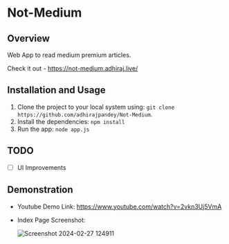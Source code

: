 # Not-Medium

## Overview

Web App to read medium premium articles.

Check it out - https://not-medium.adhiraj.live/


## Installation and Usage

1. Clone the project to your local system using: `git clone https://github.com/adhirajpandey/Not-Medium`.
2. Install the dependencies: `npm install`
3. Run the app: `node app.js`


## TODO

- [ ] UI Improvements

## Demonstration

- Youtube Demo Link: https://www.youtube.com/watch?v=2vkn3Uj5VmA
- Index Page Screenshot:
  
    ![Screenshot 2024-02-27 124911](https://github.com/adhirajpandey/Not-Medium/assets/87516052/a1a36c6f-722b-4b51-b51f-c7030b5d1b9e)
